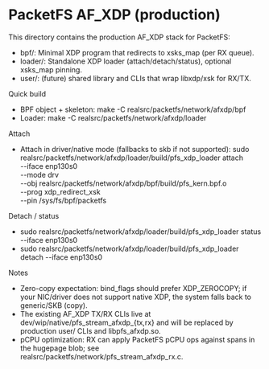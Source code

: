 # PacketFS AF_XDP (production)

This directory contains the production AF_XDP stack for PacketFS:
- bpf/: Minimal XDP program that redirects to xsks_map (per RX queue).
- loader/: Standalone XDP loader (attach/detach/status), optional xsks_map pinning.
- user/: (future) shared library and CLIs that wrap libxdp/xsk for RX/TX.

Quick build
- BPF object + skeleton:
  make -C realsrc/packetfs/network/afxdp/bpf
- Loader:
  make -C realsrc/packetfs/network/afxdp/loader

Attach
- Attach in driver/native mode (fallbacks to skb if not supported):
  sudo realsrc/packetfs/network/afxdp/loader/build/pfs_xdp_loader attach \
    --iface enp130s0 \
    --mode drv \
    --obj realsrc/packetfs/network/afxdp/bpf/build/pfs_kern.bpf.o \
    --prog xdp_redirect_xsk \
    --pin /sys/fs/bpf/packetfs

Detach / status
- sudo realsrc/packetfs/network/afxdp/loader/build/pfs_xdp_loader status --iface enp130s0
- sudo realsrc/packetfs/network/afxdp/loader/build/pfs_xdp_loader detach --iface enp130s0

Notes
- Zero-copy expectation: bind_flags should prefer XDP_ZEROCOPY; if your NIC/driver does not support native XDP, the system falls back to generic/SKB (copy).
- The existing AF_XDP TX/RX CLIs live at dev/wip/native/pfs_stream_afxdp_{tx,rx} and will be replaced by production user/ CLIs and libpfs_afxdp.so.
- pCPU optimization: RX can apply PacketFS pCPU ops against spans in the hugepage blob; see realsrc/packetfs/network/pfs_stream_afxdp_rx.c.

